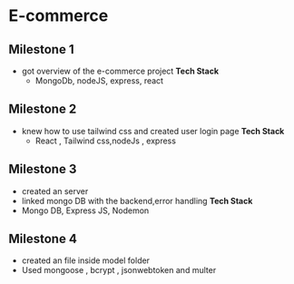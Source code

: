 ﻿# E-commerce

## Milestone 1

- got overview of the e-commerce project
  **Tech Stack**
  - MongoDb, nodeJS, express, react

## Milestone 2

- knew how to use tailwind css and created user login page
  **Tech Stack**
  - React , Tailwind css,nodeJs , express

## Milestone 3

- created an server
- linked mongo DB with the backend,error handling
  **Tech Stack**
- Mongo DB, Express JS, Nodemon

## Milestone 4

- created an file inside model folder
- Used mongoose , bcrypt , jsonwebtoken and multer
